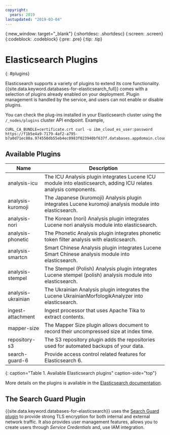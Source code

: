 ```yaml
---
copyright:
  years: 2019
lastupdated: "2019-03-04"
---
```


{:new_window: target="_blank"}
{:shortdesc: .shortdesc}
{:screen: .screen}
{:codeblock: .codeblock}
{:pre: .pre}
{:tip: .tip}

# Elasticsearch Plugins
{: #plugins}

Elasticsearch supports a variety of plugins to extend its core functionality. {{site.data.keyword.databases-for-elasticsearch_full}} comes with a selection of plugins already enabled on your deployment. Plugin management is handled by the service, and users can not enable or disable plugins.

You can check the plug-ins installed in your Elasticsearch cluster using the `/_nodes/plugins` cluster API endpoint. Example, 
```
CURL_CA_BUNDLE=certificate.crt curl -u ibm_cloud_es_user:password https://f1b5e4a9-7179-4af2-a795-b7a0d71ec80a.974550db55eb4ec0983f023940bf637f.databases.appdomain.cloud:30909/_nodes/plugins
```

## Available Plugins

Name | Description
-------|-------
analysis-icu | The ICU Analysis plugin integrates Lucene ICU module into elasticsearch, adding ICU relates analysis components.
analysis-kuromoji | The Japanese (kuromoji) Analysis plugin integrates Lucene kuromoji analysis module into elasticsearch.
analysis-nori | The Korean (nori) Analysis plugin integrates Lucene nori analysis module into elasticsearch.
analysis-phonetic | The Phonetic Analysis plugin integrates phonetic token filter analysis with elasticsearch.
analysis-smartcn | Smart Chinese Analysis plugin integrates Lucene Smart Chinese analysis module into elasticsearch.
analysis-stempel | The Stempel (Polish) Analysis plugin integrates Lucene stempel (polish) analysis module into elasticsearch.
analysis-ukrainian | The Ukrainian Analysis plugin integrates the Lucene UkrainianMorfologikAnalyzer into elasticsearch.
ingest-attachment | Ingest processor that uses Apache Tika to extract contents.
mapper-size | The Mapper Size plugin allows document to record their uncompressed size at index time.
repository-s3 | The S3 repository plugin adds the repositories used for automated backups of your data.
search-guard-6 | Provide access control related features for Elasticsearch 6.
{: caption="Table 1. Available Elasticsearch plugins" caption-side="top"}

More details on the plugins is available in the [Elasticsearch documentation](https://www.elastic.co/guide/en/elasticsearch/plugins/current/index.html).

## The Search Guard Plugin

{{site.data.keyword.databases-for-elasticsearch}} uses the [Search Guard plugin](https://docs.search-guard.com/latest/index.html) to provide strong TLS encryption for both internal and external network traffic. It also provides user management features, allows you to create users through _Service Credentials_ and, use IAM integration.
